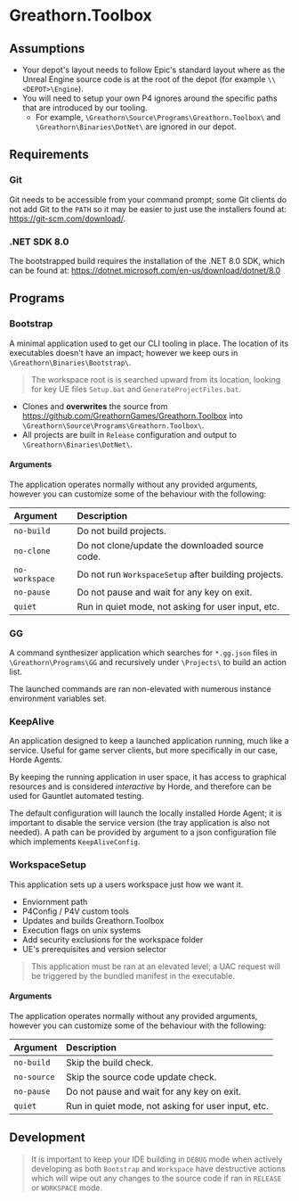 # Greathorn.Toolbox

## Assumptions

- Your depot's layout needs to follow Epic's standard layout where as the Unreal Engine source code is at the root of the depot (for example `\\<DEPOT>\Engine`).
- You will need to setup your own P4 ignores around the specific paths that are introduced by our tooling. 
  - For example, `\Greathorn\Source\Programs\Greathorn.Toolbox\` and `\Greathorn\Binaries\DotNet\` are ignored in our depot.

## Requirements

### Git
Git needs to be accessible from your command prompt; some Git clients do not add Git to the `PATH` so it may be easier  to just use the installers found at: https://git-scm.com/download/.

### .NET SDK 8.0
The bootstrapped build requires the installation of the .NET 8.0 SDK, which can be found at: https://dotnet.microsoft.com/en-us/download/dotnet/8.0

## Programs

### Bootstrap

A minimal application used to get our CLI tooling in place. The location of its executables doesn't have an impact; however we keep ours in `\Greathorn\Binaries\Bootstrap\`.

> The workspace root is is searched upward from its location, looking for key UE files `Setup.bat` and `GenerateProjectFiles.bat`.

- Clones and **overwrites** the source from https://github.com/GreathornGames/Greathorn.Toolbox into `\Greathorn\Source\Programs\Greathorn.Toolbox\`.
- All projects are built in `Release` configuration and output to `\Greathorn\Binaries\DotNet\`.

#### Arguments

The application operates normally without any provided arguments, however you can customize some of the behaviour with the following:

| Argument | Description |
| :-- | :-- |
| `no-build` | Do not build projects. |
| `no-clone` | Do not clone/update the downloaded source code. |
| `no-workspace` | Do not run `WorkspaceSetup` after building projects. |
| `no-pause` | Do not pause and wait for any key on exit. |
| `quiet` | Run in quiet mode, not asking for user input, etc. |

### GG

A command synthesizer application which searches for `*.gg.json` files in `\Greathorn\Programs\GG` and recursively under `\Projects\` to build an action list.

The launched commands are ran non-elevated with numerous instance environment variables set.

### KeepAlive

An application designed to keep a launched application running, much like a service. Useful for game server clients, but more specifically in our case, Horde Agents.

By keeping the running application in user space, it has access to graphical resources and is considered *interactive* by Horde, and therefore can be used for Gauntlet automated testing.

The default configuration will launch the locally installed Horde Agent; it is important to disable the service version (the tray application is also not needed). A path can be provided by argument to a json configuration file which implements `KeepAliveConfig`.

### WorkspaceSetup

This application sets up a users workspace just how we want it. 

- Enviornment path
- P4Config / P4V custom tools
- Updates and builds Greathorn.Toolbox
- Execution flags on unix systems
- Add security exclusions for the workspace folder
- UE's prerequisites and version selector

> This application must be ran at an elevated level; a UAC request will be triggered by the bundled manifest in the executable.

#### Arguments

The application operates normally without any provided arguments, however you can customize some of the behaviour with the following:

| Argument | Description |
| :-- | :-- |
| `no-build` | Skip the build check. |
| `no-source` | Skip the source code update check. |
| `no-pause` | Do not pause and wait for any key on exit. |
| `quiet` | Run in quiet mode, not asking for user input, etc. |

## Development

> It is important to keep your IDE building in `DEBUG` mode when actively developing as both `Bootstrap` and `Workspace` have destructive actions which will wipe out any changes to the source code if ran in `RELEASE` or `WORKSPACE` mode.